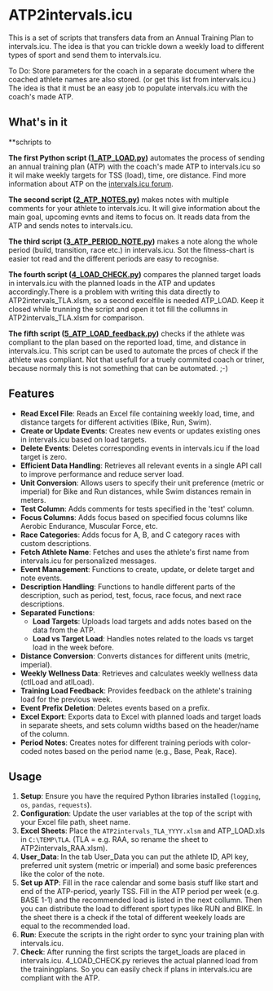 # ATP2intervals.icu

This is a set of scripts that transfers data from an Annual Training Plan to intervals.icu. The idea is that you can trickle down a weekly load to different types of sport and send them to intervals.icu.

To Do: Store parameters for the coach in a separate document where the coached athlete names are also stored. (or get this list from intervals.icu.)
The idea is that it must be an easy job to populate intervals.icu with the coach's made ATP.

## What's in it

**schripts to 
 
**The first Python script ([1_ATP_LOAD.py](https://github.com/richardadvocaat/ATP2intervals.icu/blob/main/1_ATP_LOAD.py))** automates the process of sending an annual training plan (ATP) with the coach's made ATP to intervals.icu so it wil make weekly targets for TSS (load), time, ore distance.
Find more information about ATP on the [intervals.icu forum](https://forum.intervals.icu/t/apps-in-excel-a-guide-to-getting-started/20844).

**The second script ([2_ATP_NOTES.py](https://github.com/richardadvocaat/ATP2intervals.icu/blob/main/2_ATP_NOTES.py))** makes notes with multiple comments for your athlete to intervals.icu. It will give information about the main goal, upcoming evnts and items to focus on. It reads data from the ATP and sends notes to intervals.icu.

**The third script ([3_ATP_PERIOD_NOTE.py](https://github.com/richardadvocaat/ATP2intervals.icu/blob/main/3_ATP_PERIOD_NOTE.py))** makes a note along the whole period (build, transition, race etc.) in intervals.icu. Sot the fitness-chart is easier tot read and the different periods are easy to recognise.

**The fourth script ([4_LOAD_CHECK.py](https://github.com/richardadvocaat/ATP2intervals.icu/blob/LOAD_CHECK/4_LOAD_CHECK.py))** compares the planned target loads in intervals.icu with the planned loads in the ATP and updates accordingly.There is a problem with writing this data directly to ATP2intervals_TLA.xlsm, so a second excelfile is needed ATP_LOAD. Keep it closed while trunning the script and open it tot fill the collumns in ATP2intervals_TLA.xlsm for comparison.

**The fifth script ([5_ATP_LOAD_feedback.py](https://github.com/richardadvocaat/ATP2intervals.icu/blob/main/5_ATP_LOAD_feedback.py))** checks if the athlete was compliant to the plan based on the reported load, time, and distance in intervals.icu. This script can be used to automate the prces of check if the athlete was compliant. Not that usefull for a truely commited coach or triner, because normaly this is not something that can be automated. ;-)

## Features

- **Read Excel File**: Reads an Excel file containing weekly load, time, and distance targets for different activities (Bike, Run, Swim).
- **Create or Update Events**: Creates new events or updates existing ones in intervals.icu based on load targets.
- **Delete Events**: Deletes corresponding events in intervals.icu if the load target is zero.
- **Efficient Data Handling**: Retrieves all relevant events in a single API call to improve performance and reduce server load.
- **Unit Conversion**: Allows users to specify their unit preference (metric or imperial) for Bike and Run distances, while Swim distances remain in meters.
- **Test Column**: Adds comments for tests specified in the 'test' column.
- **Focus Columns**: Adds focus based on specified focus columns like Aerobic Endurance, Muscular Force, etc.
- **Race Categories**: Adds focus for A, B, and C category races with custom descriptions.
- **Fetch Athlete Name**: Fetches and uses the athlete's first name from intervals.icu for personalized messages.
- **Event Management**: Functions to create, update, or delete target and note events.
- **Description Handling**: Functions to handle different parts of the description, such as period, test, focus, race focus, and next race descriptions.
- **Separated Functions**:
  - **Load Targets**: Uploads load targets and adds notes based on the data from the ATP.
  - **Load vs Target Load**: Handles notes related to the loads vs target load in the week before.
- **Distance Conversion**: Converts distances for different units (metric, imperial).
- **Weekly Wellness Data**: Retrieves and calculates weekly wellness data (ctlLoad and atlLoad).
- **Training Load Feedback**: Provides feedback on the athlete's training load for the previous week.
- **Event Prefix Deletion**: Deletes events based on a prefix.
- **Excel Export**: Exports data to Excel with planned loads and target loads in separate sheets, and sets column widths based on the header/name of the column.
- **Period Notes**: Creates notes for different training periods with color-coded notes based on the period name (e.g., Base, Peak, Race).

## Usage

1. **Setup**: Ensure you have the required Python libraries installed (`logging`, `os`, `pandas`, `requests`).
2. **Configuration**: Update the user variables at the top of the script with your Excel file path, sheet name.
3. **Excel Sheets**: Place the `ATP2intervals_TLA_YYYY.xlsm` and ATP_LOAD.xls in `C:\TEMP\TLA`. (TLA = e.g. RAA, so rename the sheet to ATP2intervals_RAA.xlsm).
4. **User_Data**: In the tab User_Data you can put the athlete ID, API key, preferred unit system (metric or imperial) and some basic preferences like the color of the note.
5. **Set up ATP**: Fill in the race calendar and some basis stuff like start and end of the ATP-period, yearly TSS. Fill in the ATP period per week (e.g. BASE 1-1) and the recommended load is listed in the next collumn. Then you can distribute the load to different sport types like RUN and BIKE. In the sheet there is a check if the total of different weekely loads are equal to the recommended load.
7. **Run**: Execute the scripts in the right order to sync your training plan with intervals.icu.
8. **Check**: After running the first scripts the target_loads are placed in intervals.icu. 4_LOAD_CHECK.py rerieves the actual planned load from the trainingplans. So you can easily check if plans in intervals.icu are compliant with the ATP. 
